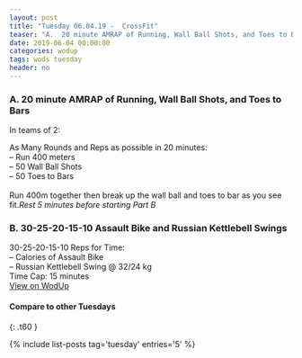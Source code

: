 ```yaml
---
layout: post
title: "Tuesday 06.04.19 -  CrossFit"
teaser: "A.  20 minute AMRAP of Running, Wall Ball Shots, and Toes to Bars<br/> B.  30-25-20-15-10 Assault Bike and Russian Kettlebell Swings"
date: 2019-06-04 00:00:00
categories: wodup
tags: wods tuesday
header: no
---
```



<h3>A.  20 minute AMRAP of Running, Wall Ball Shots, and Toes to Bars</h3>


In teams of 2:

As Many Rounds and Reps as possible in 20 minutes:<br/>– Run 400 meters<br/>– 50 Wall Ball Shots<br/>– 50 Toes to Bars<br/><br/>Run 400m together then break up the wall ball and toes to bar as you see fit.<em>Rest 5 minutes before starting Part B</em>
<h3>B.  30-25-20-15-10 Assault Bike and Russian Kettlebell Swings</h3>
30-25-20-15-10 Reps for Time:<br/>– Calories of Assault Bike<br/>– Russian Kettlebell Swing @ 32/24 kg<br/>Time Cap: 15 minutes<br/>
<a href="https://www.wodup.com/gyms/asphodel/wods/17226" target="blank">View on WodUp</a>


#### Compare to other Tuesdays
{: .t60 }

{% include list-posts tag='tuesday' entries='5' %}